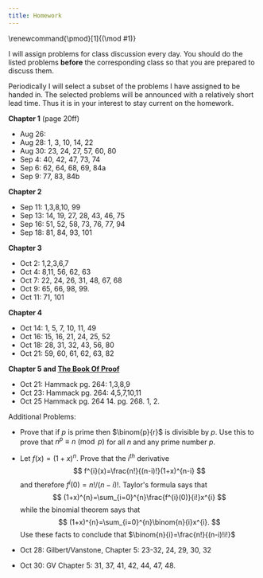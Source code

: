 ```yaml
---
title: Homework
---
```

\renewcommand{\pmod}[1]{(\mod #1)}

I will assign problems for class discussion every day.  You should 
do the listed problems **before** the corresponding class so that you are prepared to
discuss them.

Periodically I will select a subset of the problems I have
assigned to be handed in.  The selected problems will be announced with a relatively short
lead time.  Thus it is in your interest to stay current on the homework.

**Chapter 1** (page 20ff)

- Aug 26: 
- Aug 28:  1, 3, 10, 14, 22
- Aug 30:  23, 24, 27,  57, 60, 80
- Sep  4:  40, 42, 47, 73, 74
- Sep  6:  62, 64, 68, 69, 84a
- Sep  9:  77, 83, 84b

**Chapter 2**

- Sep 11: 1,3,8,10, 99
- Sep 13: 14, 19, 27, 28, 43, 46, 75
- Sep 16: 51, 52, 58, 73, 76, 77, 94
- Sep 18: 81, 84, 93, 101

**Chapter 3**

- Oct 2: 1,2,3,6,7
- Oct 4: 8,11, 56, 62, 63
- Oct 7: 22, 24, 26, 31, 48, 67, 68
- Oct 9: 65, 66, 98, 99.
- Oct 11: 71, 101

**Chapter 4**

- Oct 14: 1, 5, 7, 10, 11, 49
- Oct 16: 15, 16, 21, 24, 25, 52
- Oct 18: 28, 31, 32, 43, 56, 80
- Oct 21: 59, 60, 61, 62, 63, 82

**Chapter 5 and [The Book Of Proof](https://www.people.vcu.edu/~rhammack/BookOfProof/Main.pdf)**

- Oct 21: Hammack pg. 264: 1,3,8,9
- Oct 23: Hammack pg. 264: 4,5,7,10,11 
- Oct 25  Hammack pg. 264 14. pg. 268. 1, 2.

Additional Problems:

- Prove that if $p$ is prime then $\binom{p}{r}$ is divisible by $p$.  Use this to prove that $n^p\equiv n\pmod{p}$ for all $n$
and any prime number $p$.

- Let $f(x)=(1+x)^{n}$.  Prove that the $i^{th}$ derivative 
$$
f^{i}(x)=\frac{n!}{(n-i)!}(1+x)^{n-i}
$$
and therefore $f^{i}(0)=n!/(n-i)!$.
Taylor's formula says that
$$
(1+x)^{n}=\sum_{i=0}^{n}\frac{f^{i}(0)}{i!}x^{i}
$$
while the binomial theorem says that
$$
(1+x)^{n}=\sum_{i=0}^{n}\binom{n}{i}x^{i}.
$$
Use these facts to conclude that $\binom{n}{i}=\frac{n!}{(n-i)!i!}$


- Oct 28: Gilbert/Vanstone, Chapter 5: 23-32,  24, 29, 30, 32
- Oct 30: GV Chapter 5: 31, 37, 41, 42, 44, 47, 48.
